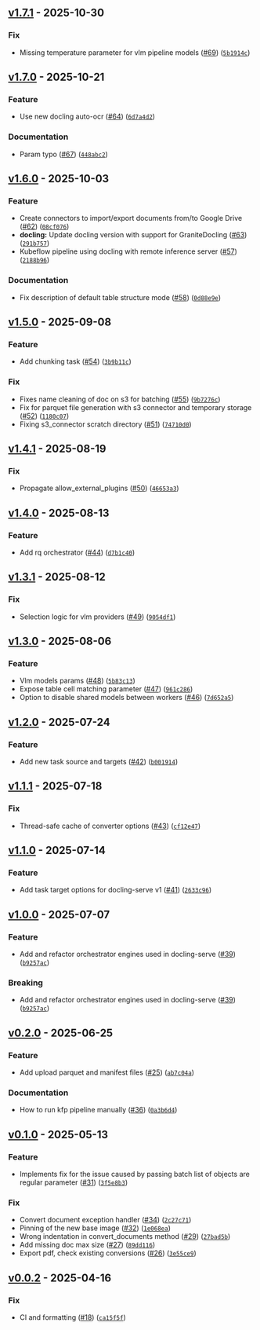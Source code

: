 ## [v1.7.1](https://github.com/docling-project/docling-jobkit/releases/tag/v1.7.1) - 2025-10-30

### Fix

* Missing temperature parameter for vlm pipeline models ([#69](https://github.com/docling-project/docling-jobkit/issues/69)) ([`5b1914c`](https://github.com/docling-project/docling-jobkit/commit/5b1914c91c620681af75fa1d00e3cc230db5bfc4))

## [v1.7.0](https://github.com/docling-project/docling-jobkit/releases/tag/v1.7.0) - 2025-10-21

### Feature

* Use new docling auto-ocr ([#64](https://github.com/docling-project/docling-jobkit/issues/64)) ([`6d7a4d2`](https://github.com/docling-project/docling-jobkit/commit/6d7a4d23a532bb64397fb96559bcd8715ba3da78))

### Documentation

* Param typo ([#67](https://github.com/docling-project/docling-jobkit/issues/67)) ([`448abc2`](https://github.com/docling-project/docling-jobkit/commit/448abc29bba0c5eee09387c0621b40d2543c66f4))

## [v1.6.0](https://github.com/docling-project/docling-jobkit/releases/tag/v1.6.0) - 2025-10-03

### Feature

* Create connectors to import/export documents from/to Google Drive ([#62](https://github.com/docling-project/docling-jobkit/issues/62)) ([`08cf076`](https://github.com/docling-project/docling-jobkit/commit/08cf0768e995652620fe905de9803be7bcf6d7a9))
* **docling:** Update docling version with support for GraniteDocling ([#63](https://github.com/docling-project/docling-jobkit/issues/63)) ([`291b757`](https://github.com/docling-project/docling-jobkit/commit/291b757f50f92ae3da10facb50d6a967836ba583))
* Kubeflow pipeline using docling with remote inference server ([#57](https://github.com/docling-project/docling-jobkit/issues/57)) ([`2188b96`](https://github.com/docling-project/docling-jobkit/commit/2188b9699ac72c9ed6492a86eed0b619e5b5320a))

### Documentation

* Fix description of default table structure mode ([#58](https://github.com/docling-project/docling-jobkit/issues/58)) ([`0d88e9e`](https://github.com/docling-project/docling-jobkit/commit/0d88e9e36bb8406a9e0caa6eafd2dfe06576bdac))

## [v1.5.0](https://github.com/docling-project/docling-jobkit/releases/tag/v1.5.0) - 2025-09-08

### Feature

* Add chunking task ([#54](https://github.com/docling-project/docling-jobkit/issues/54)) ([`3b9b11c`](https://github.com/docling-project/docling-jobkit/commit/3b9b11cf9fc636da1cd8d4de89b59cf9e7b09d04))

### Fix

* Fixes name cleaning of doc on s3 for batching ([#55](https://github.com/docling-project/docling-jobkit/issues/55)) ([`9b7276c`](https://github.com/docling-project/docling-jobkit/commit/9b7276c1d5c69dd99dd5d0d4362ab718136a2dc5))
* Fix for parquet file generation with s3 connector and temporary storage ([#52](https://github.com/docling-project/docling-jobkit/issues/52)) ([`1180c07`](https://github.com/docling-project/docling-jobkit/commit/1180c07f41b731fa8b29d482c367fa72b7933f25))
* Fixing s3_connector scratch directory ([#51](https://github.com/docling-project/docling-jobkit/issues/51)) ([`74710d0`](https://github.com/docling-project/docling-jobkit/commit/74710d065cfebea60d00a6ef1305f4a397d294a1))

## [v1.4.1](https://github.com/docling-project/docling-jobkit/releases/tag/v1.4.1) - 2025-08-19

### Fix

* Propagate allow_external_plugins ([#50](https://github.com/docling-project/docling-jobkit/issues/50)) ([`46653a3`](https://github.com/docling-project/docling-jobkit/commit/46653a3fd60cfbe6baff2ed3a7ccc1d44dae39b4))

## [v1.4.0](https://github.com/docling-project/docling-jobkit/releases/tag/v1.4.0) - 2025-08-13

### Feature

* Add rq orchestrator ([#44](https://github.com/docling-project/docling-jobkit/issues/44)) ([`d7b1c40`](https://github.com/docling-project/docling-jobkit/commit/d7b1c40943303c25bcbf99b70a3cb9f93ed41165))

## [v1.3.1](https://github.com/docling-project/docling-jobkit/releases/tag/v1.3.1) - 2025-08-12

### Fix

* Selection logic for vlm providers ([#49](https://github.com/docling-project/docling-jobkit/issues/49)) ([`9054df1`](https://github.com/docling-project/docling-jobkit/commit/9054df1f327d5d61955baf903890adbffa3cbc0e))

## [v1.3.0](https://github.com/docling-project/docling-jobkit/releases/tag/v1.3.0) - 2025-08-06

### Feature

* Vlm models params ([#48](https://github.com/docling-project/docling-jobkit/issues/48)) ([`5b83c13`](https://github.com/docling-project/docling-jobkit/commit/5b83c13de74ef1a3e917c031716e9e242a2d276c))
* Expose table cell matching parameter ([#47](https://github.com/docling-project/docling-jobkit/issues/47)) ([`961c286`](https://github.com/docling-project/docling-jobkit/commit/961c286ee086ae3f739d8ca307bfe5fd39689489))
* Option to disable shared models between workers ([#46](https://github.com/docling-project/docling-jobkit/issues/46)) ([`7d652a5`](https://github.com/docling-project/docling-jobkit/commit/7d652a53df21606c9c94c718583a636689048919))

## [v1.2.0](https://github.com/docling-project/docling-jobkit/releases/tag/v1.2.0) - 2025-07-24

### Feature

* Add new task source and targets ([#42](https://github.com/docling-project/docling-jobkit/issues/42)) ([`b001914`](https://github.com/docling-project/docling-jobkit/commit/b00191407cf77444d3e0827e44c93a88c6dedaa5))

## [v1.1.1](https://github.com/docling-project/docling-jobkit/releases/tag/v1.1.1) - 2025-07-18

### Fix

* Thread-safe cache of converter options ([#43](https://github.com/docling-project/docling-jobkit/issues/43)) ([`cf12e47`](https://github.com/docling-project/docling-jobkit/commit/cf12e4795dba3184d59c2f513a70aa30a28eeacc))

## [v1.1.0](https://github.com/docling-project/docling-jobkit/releases/tag/v1.1.0) - 2025-07-14

### Feature

* Add task target options for docling-serve v1 ([#41](https://github.com/docling-project/docling-jobkit/issues/41)) ([`2633c96`](https://github.com/docling-project/docling-jobkit/commit/2633c96d363540858c7d775ed76206dda309426c))

## [v1.0.0](https://github.com/docling-project/docling-jobkit/releases/tag/v1.0.0) - 2025-07-07

### Feature

* Add and refactor orchestrator engines used in docling-serve ([#39](https://github.com/docling-project/docling-jobkit/issues/39)) ([`b9257ac`](https://github.com/docling-project/docling-jobkit/commit/b9257ac1afea9ddb2674c845ff680c3afa0e5f3e))

### Breaking

* Add and refactor orchestrator engines used in docling-serve ([#39](https://github.com/docling-project/docling-jobkit/issues/39)) ([`b9257ac`](https://github.com/docling-project/docling-jobkit/commit/b9257ac1afea9ddb2674c845ff680c3afa0e5f3e))

## [v0.2.0](https://github.com/docling-project/docling-jobkit/releases/tag/v0.2.0) - 2025-06-25

### Feature

* Add upload parquet and manifest files ([#25](https://github.com/docling-project/docling-jobkit/issues/25)) ([`ab7c04a`](https://github.com/docling-project/docling-jobkit/commit/ab7c04a908d68743c135913cf069041a3f9acb2b))

### Documentation

* How to run kfp pipeline manually ([#36](https://github.com/docling-project/docling-jobkit/issues/36)) ([`0a3b6d4`](https://github.com/docling-project/docling-jobkit/commit/0a3b6d491e93188a60ee4e71d0247eefe781bf2c))

## [v0.1.0](https://github.com/docling-project/docling-jobkit/releases/tag/v0.1.0) - 2025-05-13

### Feature

* Implements fix for the issue caused by passing batch list of objects are regular parameter ([#31](https://github.com/docling-project/docling-jobkit/issues/31)) ([`3f5e8b3`](https://github.com/docling-project/docling-jobkit/commit/3f5e8b3a76d35902bd558d1d10c3a2e66320a616))

### Fix

* Convert document exception handler ([#34](https://github.com/docling-project/docling-jobkit/issues/34)) ([`2c27c71`](https://github.com/docling-project/docling-jobkit/commit/2c27c71b75da98f04fccc7abc7ddc3a9a3afb0cd))
* Pinning of the new base image ([#32](https://github.com/docling-project/docling-jobkit/issues/32)) ([`1e068ea`](https://github.com/docling-project/docling-jobkit/commit/1e068ea8804e96bfe222906787d411b97743237e))
* Wrong indentation in convert_documents method ([#29](https://github.com/docling-project/docling-jobkit/issues/29)) ([`27bad5b`](https://github.com/docling-project/docling-jobkit/commit/27bad5b9159bd0fcb7c84be940416c6738c03b86))
* Add missing doc max size ([#27](https://github.com/docling-project/docling-jobkit/issues/27)) ([`89dd116`](https://github.com/docling-project/docling-jobkit/commit/89dd1169fe7a965a09f91b7e2ef4ceecb1236e71))
* Export pdf, check existing conversions ([#26](https://github.com/docling-project/docling-jobkit/issues/26)) ([`3e55ce9`](https://github.com/docling-project/docling-jobkit/commit/3e55ce999a07032f26c150c4d6a9080e22edc1f3))

## [v0.0.2](https://github.com/docling-project/docling-jobkit/releases/tag/v0.0.2) - 2025-04-16

### Fix

* CI and formatting ([#18](https://github.com/docling-project/docling-jobkit/issues/18)) ([`ca15f5f`](https://github.com/docling-project/docling-jobkit/commit/ca15f5f25632297efd05198d10ba19b5312d6b49))
